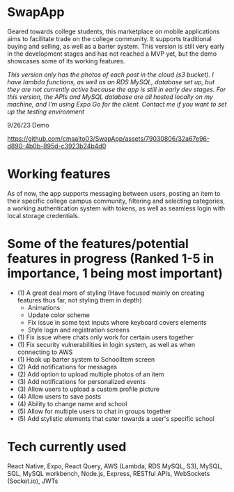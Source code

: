 # SwapApp

Geared towards college students, this marketplace on mobile applications aims to facilitate trade on the college community. It supports traditional buying and selling, as well as a barter system. This version is still very early in the development stages and has not reached a MVP yet, but the demo showcases some of its working features.

*This version only has the photos of each post in the cloud (s3 bucket). I have lambda functions, as well as an RDS MySQL, database set up, but they are not currently active because the app is still in early dev stages. For this version, the APIs and MySQL database are all hosted locally on my machine, and I'm using Expo Go for the client. Contact me if you want to set up the testing environment*

9/26/23 Demo 

https://github.com/cmaalto03/SwapApp/assets/79030806/32a67e96-d890-4b0b-895d-c3923b24b4d0

# Working features

As of now, the app supports messaging between users, posting an item to their specific college campus community, filtering and selecting categories, a working authentication system with tokens, as well as seamless login with local storage credentials.

# Some of the features/potential features in progress (Ranked 1-5 in importance, 1 being most important)

- (1) A great deal more of styling (Have focused mainly on creating features thus far, not styling them in depth)
    - Animations
    - Update color scheme
    - Fix issue in some text inputs where keyboard covers elements
    - Style login and registration screens
- (1) Fix issue where chats only work for certain users together
- (1) Fix security vulnerabilities in login system, as well as when connecting to AWS
- (1) Hook up barter system to SchoolItem screen
- (2) Add notifications for messages
- (2) Add option to upload multiple photos of an item
- (3) Add notifications for personalized events
- (3) Allow users to upload a custom profile picture
- (4) Allow users to save posts
- (4) Ability to change name and school
- (5) Allow for multiple users to chat in groups together
- (5) Add stylistic elements that cater towards a user's specific school

# Tech currently used

React Native, Expo, React Query, AWS (Lambda, RDS MySQL, S3), MySQL, SQL, MySQL workbench, Node.js, Express, RESTful APIs, WebSockets (Socket.io), JWTs
